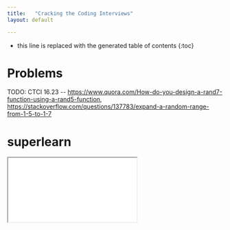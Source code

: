 ```yaml
---
title:   "Cracking the Coding Interviews"
layout: default

---
```


* this line is replaced with the generated table of contents
{:toc}

# Problems

TODO: CTCI 16.23 -- <https://www.quora.com/How-do-you-design-a-rand7-function-using-a-rand5-function>, <https://stackoverflow.com/questions/137783/expand-a-random-range-from-1-5-to-1-7>

# superlearn

<iframe class="autoresize nodisplay superlearn-iframe" src="{{ site.superlearn_url }}/ht/asdf2?deckname=coding interviews">
    <p>Your browser does not support iframes.</p>
</iframe>
